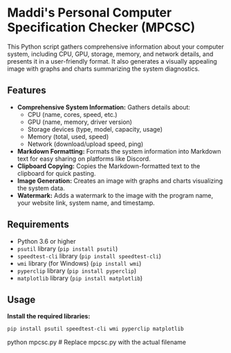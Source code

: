 # Maddi's Personal Computer Specification Checker (MPCSC)

This Python script gathers comprehensive information about your computer system, including CPU, GPU, storage, memory, and network details, and presents it in a user-friendly format. It also generates a visually appealing image with graphs and charts summarizing the system diagnostics.

## Features

- **Comprehensive System Information:** Gathers details about:
    - CPU (name, cores, speed, etc.)
    - GPU (name, memory, driver version)
    - Storage devices (type, model, capacity, usage)
    - Memory (total, used, speed)
    - Network (download/upload speed, ping)
- **Markdown Formatting:** Formats the system information into Markdown text for easy sharing on platforms like Discord.
- **Clipboard Copying:** Copies the Markdown-formatted text to the clipboard for quick pasting.
- **Image Generation:** Creates an image with graphs and charts visualizing the system data.
- **Watermark:** Adds a watermark to the image with the program name, your website link, system name, and timestamp.

## Requirements

- Python 3.6 or higher
- `psutil` library (`pip install psutil`)
- `speedtest-cli` library (`pip install speedtest-cli`)
- `wmi` library (for Windows) (`pip install wmi`)
- `pyperclip` library (`pip install pyperclip`)
- `matplotlib` library (`pip install matplotlib`)

## Usage

**Install the required libraries:**
```bash
pip install psutil speedtest-cli wmi pyperclip matplotlib
```
python mpcsc.py  # Replace mpcsc.py with the actual filename
